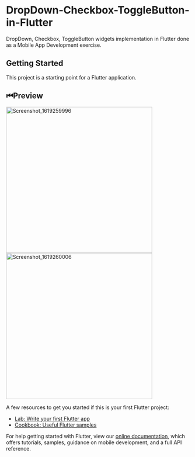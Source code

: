 # DropDown-Checkbox-ToggleButton-in-Flutter
DropDown, Checkbox, ToggleButton widgets implementation in Flutter done as a Mobile App Development exercise.

## Getting Started

This project is a starting point for a Flutter application.

## ⏮Preview
<img src="https://user-images.githubusercontent.com/55204040/116120653-35766e00-a6d9-11eb-9cb1-53d9d98ebf9f.jpeg" alt="Screenshot_1619259996" width=400px></img>
<img src="https://user-images.githubusercontent.com/55204040/116120674-3b6c4f00-a6d9-11eb-9157-309040686b47.jpeg" alt="Screenshot_1619260006" width=400px></img>

A few resources to get you started if this is your first Flutter project:

- [Lab: Write your first Flutter app](https://flutter.dev/docs/get-started/codelab)
- [Cookbook: Useful Flutter samples](https://flutter.dev/docs/cookbook)

For help getting started with Flutter, view our
[online documentation](https://flutter.dev/docs), which offers tutorials,
samples, guidance on mobile development, and a full API reference.


